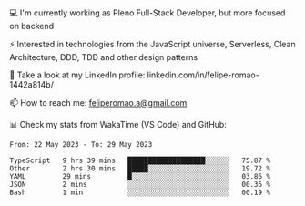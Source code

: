 💻 I'm currently working as Pleno Full-Stack Developer, but more focused on backend

⚡ Interested in technologies from the JavaScript universe, Serverless, Clean Architecture, DDD, TDD and other design patterns

👥 Take a look at my LinkedIn profile: linkedin.com/in/felipe-romao-1442a814b/

📫 How to reach me: feliperomao.a@gmail.com

📊 Check my stats from WakaTime (VS Code) and GitHub:

<!--START_SECTION:waka-->

```text
From: 22 May 2023 - To: 29 May 2023

TypeScript   9 hrs 39 mins   ███████████████████░░░░░░   75.87 %
Other        2 hrs 30 mins   █████░░░░░░░░░░░░░░░░░░░░   19.72 %
YAML         29 mins         █░░░░░░░░░░░░░░░░░░░░░░░░   03.86 %
JSON         2 mins          ░░░░░░░░░░░░░░░░░░░░░░░░░   00.36 %
Bash         1 min           ░░░░░░░░░░░░░░░░░░░░░░░░░   00.19 %
```

<!--END_SECTION:waka-->
